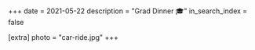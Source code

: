 +++
date = 2021-05-22
description = "Grad Dinner 🎓"
in_search_index = false

[extra]
photo = "car-ride.jpg"
+++
